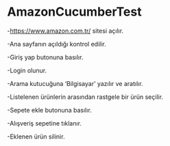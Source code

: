 # AmazonCucumberTest
-https://www.amazon.com.tr/ sitesi açılır.

-Ana sayfanın açıldığı kontrol edilir.

-Giriş yap butonuna basılır.

-Login olunur.

-Arama kutucuğuna ‘Bilgisayar’ yazılır ve aratılır.

-Listelenen ürünlerin arasından rastgele bir ürün seçilir.

-Sepete ekle butonuna basılır.

-Alışveriş sepetine tıklanır.

-Eklenen ürün silinir.
